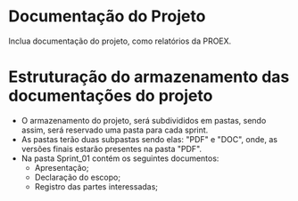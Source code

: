# Documentação do Projeto

Inclua documentação do projeto, como relatórios da PROEX.

# Estruturação do armazenamento das documentações do projeto 

* O armazenamento do projeto, será subdivididos em pastas, sendo assim, será reservado uma pasta para cada sprint.
* As pastas terão duas subpastas sendo elas: "PDF" e "DOC", onde, as versões finais estarão presentes na pasta "PDF".
* Na pasta Sprint_01 contém os seguintes documentos: 
  * Apresentação;
  * Declaração do escopo; 
  * Registro das partes interessadas;
